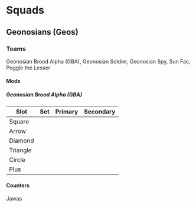 # Squads

## Geonosians (Geos)

### Teams

Geonosian Brood Alpha (GBA), Geonosian Soldier, Geonosian Spy, Sun Fac, Poggle the Lesser

#### Mods

##### Geonosian Brood Alpha (GBA)

| Slot | Set | Primary | Secondary |
| --- | --- | --- | ---|
| Square |
| Arrow |
| Diamond |
| Triangle |
| Circle |
| Plus |

#### Counters

Jawas
